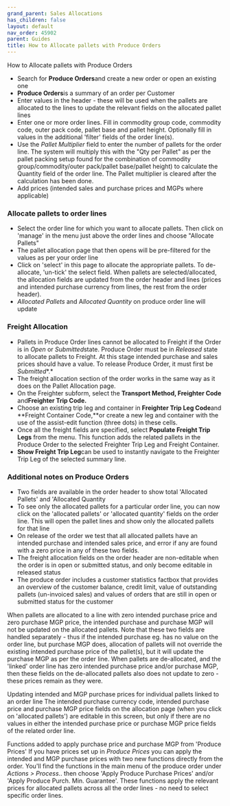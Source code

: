 ```yaml
---
grand_parent: Sales Allocations
has_children: false
layout: default
nav_order: 45902
parent: Guides
title: How to Allocate pallets with Produce Orders
---
```


How to Allocate pallets with Produce Orders

* Search for **Produce Orders**and create a new order or open an existing one
* **Produce Orders**is a summary of an order per Customer
* Enter values in the header - these will be used when the pallets are allocated to the lines to update the relevant fields on the allocated pallet lines
* Enter one or more order lines. Fill in commodity group code, commodity code, outer pack code, pallet base and pallet height. Optionally fill in values in the additional 'filter' fields of the order line(s).
* Use the *Pallet Multiplier* field to enter the number of pallets for the order line. The system will multiply this with the "Qty per Pallet" as per the pallet packing setup found for the combination of commodity group/commodity/outer pack/pallet base/pallet height) to calculate the Quantity field of the order line. The Pallet multiplier is cleared after the calculation has been done.
* Add prices (intended sales and purchase prices and MGPs where applicable)



### Allocate pallets to order lines

* Select the order line for which you want to allocate pallets. Then click on 'manage' in the menu just above the order lines and choose "Allocate Pallets"
* The pallet allocation page that then opens will be pre-filtered for the values as per your order line
* Click on 'select' in this page to allocate the appropriate pallets. To de-allocate, 'un-tick' the select field. When pallets are selected/allocated, the allocation fields are updated from the order header and lines (prices and intended purchase currency from lines, the rest from the order header).
* *Allocated Pallets* and A*llocated Quantity* on produce order line will update




### Freight Allocation

* Pallets in Produce Order lines cannot be allocated to Freight if the Order is in *Open* or *Submitted*state. Produce Order must be in *Released* state to allocate pallets to Freight. At this stage intended purchase and sales prices should have a value. To release Produce Order, it must first be *Submitted**.*
* The freight allocation section of the order works in the same way as it does on the Pallet Allocation page.
* On the Freighter subform, select the **Transport Method, Freighter Code** and**Freighter Trip Code.**
* Choose an existing trip leg and container in **Freighter Trip Leg Code**and **Freight Container Code,**or create a new leg and container with the use of the assist-edit function (three dots) in these cells.
* Once all the freight fields are specified, select **Populate Freight Trip Legs** from the menu. This function adds the related pallets in the Produce Order to the selected Freighter Trip Leg and Freight Container.
* **Show Freight Trip Leg**can be used to instantly navigate to the Freighter Trip Leg of the selected summary line.

### Additional notes on Produce Orders

* Two fields are available in the order header to show total 'Allocated Pallets' and 'Allocated Quantity
* To see only the allocated pallets for a particular order line, you can now click on the 'allocated pallets' or 'allocated quantity' fields on the order line. This will open the pallet lines and show only the allocated pallets for that line
* On release of the order we test that all allocated pallets have an intended purchase and intended sales price, and error if any are found with a zero price in any of these two fields.
* The freight allocation fields on the order header are non-editable when the order is in open or submitted status, and only become editable in released status
* The produce order includes a customer statistics factbox that provides an overview of the customer balance, credit limit, value of outstanding pallets (un-invoiced sales) and values of orders that are still in open or submitted status for the customer


When pallets are allocated to a line with zero intended purchase price and zero purchase MGP price,  the intended purchase and purchase MGP will not be updated on the allocated pallets. Note that these two fields are handled separately - thus if the intended purchase eg. has no value on the order line, but purchase MGP does, allocation of pallets will not override the existing intended purchase price of the pallet(s), but it will update the purchase MGP as per the order line. When pallets are de-allocated, and the 'linked' order line has zero intended purchase price and/or purchase MGP, then these fields on the de-allocated pallets also does not update to zero - these prices remain as they were.


Updating intended and MGP purchase prices for individual pallets linked to an order line
The intended purchase currency code, intended purchase price and purchase MGP price fields on the allocation page (when you click on 'allocated pallets') are editable in this screen, but only if there are no values in either the intended purchase price or purchase MGP price fields of the related order line.

Functions added to apply purchase price and purchase MGP from 'Produce Prices'
If you have prices set up in *Produce Prices* you can apply the intended and MGP purchase prices with two new functions directly from the order. You'll find the functions in the main menu of the produce order under *Actions > Process*.. then choose 'Apply Produce Purchase Prices' and/or 'Apply Produce Purch. Min. Guarantee'. These functions apply the relevant prices for allocated pallets across all the order lines - no need to select specific order lines.